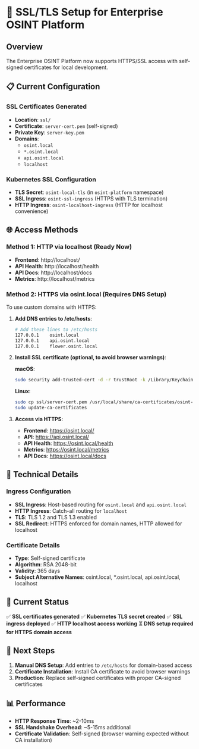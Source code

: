 # 🔐 SSL/TLS Setup for Enterprise OSINT Platform

## Overview

The Enterprise OSINT Platform now supports HTTPS/SSL access with self-signed certificates for local development.

## 📋 Current Configuration

### SSL Certificates Generated
- **Location**: `ssl/`
- **Certificate**: `server-cert.pem` (self-signed)
- **Private Key**: `server-key.pem`
- **Domains**: 
  - `osint.local`
  - `*.osint.local`
  - `api.osint.local`
  - `localhost`

### Kubernetes SSL Configuration
- **TLS Secret**: `osint-local-tls` (in `osint-platform` namespace)
- **SSL Ingress**: `osint-ssl-ingress` (HTTPS with TLS termination)
- **HTTP Ingress**: `osint-localhost-ingress` (HTTP for localhost convenience)

## 🌐 Access Methods

### Method 1: HTTP via localhost (Ready Now)
- **Frontend**: http://localhost/
- **API Health**: http://localhost/health
- **API Docs**: http://localhost/docs
- **Metrics**: http://localhost/metrics

### Method 2: HTTPS via osint.local (Requires DNS Setup)
To use custom domains with HTTPS:

1. **Add DNS entries to /etc/hosts**:
   ```bash
   # Add these lines to /etc/hosts
   127.0.0.1    osint.local
   127.0.0.1    api.osint.local
   127.0.0.1    flower.osint.local
   ```

2. **Install SSL certificate (optional, to avoid browser warnings)**:

   **macOS**:
   ```bash
   sudo security add-trusted-cert -d -r trustRoot -k /Library/Keychains/System.keychain ssl/server-cert.pem
   ```

   **Linux**:
   ```bash
   sudo cp ssl/server-cert.pem /usr/local/share/ca-certificates/osint-local.crt
   sudo update-ca-certificates
   ```

3. **Access via HTTPS**:
   - **Frontend**: https://osint.local/
   - **API**: https://api.osint.local/
   - **API Health**: https://osint.local/health
   - **Metrics**: https://osint.local/metrics
   - **API Docs**: https://osint.local/docs

## 🔧 Technical Details

### Ingress Configuration
- **SSL Ingress**: Host-based routing for `osint.local` and `api.osint.local`
- **HTTP Ingress**: Catch-all routing for `localhost`
- **TLS**: TLS 1.2 and TLS 1.3 enabled
- **SSL Redirect**: HTTPS enforced for domain names, HTTP allowed for localhost

### Certificate Details
- **Type**: Self-signed certificate
- **Algorithm**: RSA 2048-bit
- **Validity**: 365 days
- **Subject Alternative Names**: osint.local, *.osint.local, api.osint.local, localhost

## 🚀 Current Status

✅ **SSL certificates generated**
✅ **Kubernetes TLS secret created**
✅ **SSL ingress deployed**
✅ **HTTP localhost access working**
⏳ **DNS setup required for HTTPS domain access**

## 🔄 Next Steps

1. **Manual DNS Setup**: Add entries to `/etc/hosts` for domain-based access
2. **Certificate Installation**: Install CA certificate to avoid browser warnings
3. **Production**: Replace self-signed certificates with proper CA-signed certificates

## 📊 Performance

- **HTTP Response Time**: ~2-10ms
- **SSL Handshake Overhead**: ~5-15ms additional
- **Certificate Validation**: Self-signed (browser warning expected without CA installation)